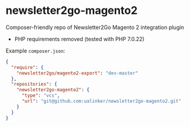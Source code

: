 # newsletter2go-magento2
Composer-friendly repo of Newsletter2Go Magento 2 integration plugin

- PHP requirements removed (tested with PHP 7.0.22)

Example `composer.json`:
```json
{
  "require": {
    "newsletter2go/magento2-export": "dev-master"
  },
  "repositories": {
    "newsletter2go-magento2": {
      "type": "vcs",
      "url": "git@github.com:ualinker/newsletter2go-magento2.git"
    }
  }
}
```
